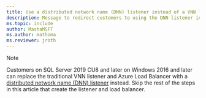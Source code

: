 ```yaml
---
title: Use a distributed network name (DNN) listener instead of a VNN listener for availability groups on SQL Server VMs. 
description: Message to redirect customers to using the DNN listener instead of the VNN listener. 
ms.topic: include
author: MashaMSFT
ms.author: mathoma
ms.reviewer: jroth
---
```


> [!NOTE]
> Customers on SQL Server 2019 CU8 and later on Windows 2016 and later can replace the traditional VNN listener and Azure Load Balancer with a [distributed network name (DNN) listener](../virtual-machines/windows/availability-group-distributed-network-name-dnn-listener-configure.md) instead. Skip the rest of the steps in this article that create the listener and load balancer.
